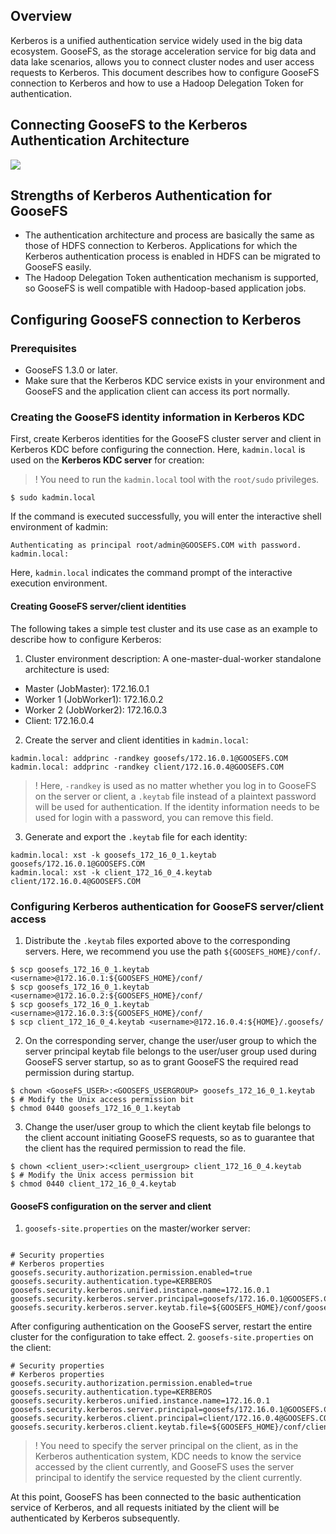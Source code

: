 ## Overview

Kerberos is a unified authentication service widely used in the big data ecosystem. GooseFS, as the storage acceleration service for big data and data lake scenarios, allows you to connect cluster nodes and user access requests to Kerberos. This document describes how to configure GooseFS connection to Kerberos and how to use a Hadoop Delegation Token for authentication.

## Connecting GooseFS to the Kerberos Authentication Architecture

![](https://qcloudimg.tencent-cloud.cn/raw/f3fa3d97e385d113faf053cb989edef7.png)

## Strengths of Kerberos Authentication for GooseFS

- The authentication architecture and process are basically the same as those of HDFS connection to Kerberos. Applications for which the Kerberos authentication process is enabled in HDFS can be migrated to GooseFS easily.
- The Hadoop Delegation Token authentication mechanism is supported, so GooseFS is well compatible with Hadoop-based application jobs.

## Configuring GooseFS connection to Kerberos

### Prerequisites

- GooseFS 1.3.0 or later.
- Make sure that the Kerberos KDC service exists in your environment and GooseFS and the application client can access its port normally.

### Creating the GooseFS identity information in Kerberos KDC

First, create Kerberos identities for the GooseFS cluster server and client in Kerberos KDC before configuring the connection. Here, `kadmin.local` is used on the **Kerberos KDC server** for creation:
>! You need to run the `kadmin.local` tool with the `root/sudo` privileges.
>

```shell
$ sudo kadmin.local
```

If the command is executed successfully, you will enter the interactive shell environment of kadmin:

```shell
Authenticating as principal root/admin@GOOSEFS.COM with password.
kadmin.local:  
```

Here, `kadmin.local` indicates the command prompt of the interactive execution environment.

#### Creating GooseFS server/client identities

The following takes a simple test cluster and its use case as an example to describe how to configure Kerberos:
1. Cluster environment description:
A one-master-dual-worker standalone architecture is used:
 - Master (JobMaster): 172.16.0.1
 - Worker 1 (JobWorker1): 172.16.0.2
 - Worker 2 (JobWorker2): 172.16.0.3
 - Client: 172.16.0.4
2. Create the server and client identities in `kadmin.local`:
```shell
kadmin.local: addprinc -randkey goosefs/172.16.0.1@GOOSEFS.COM
kadmin.local: addprinc -randkey client/172.16.0.4@GOOSEFS.COM
```
>! Here, `-randkey` is used as no matter whether you log in to GooseFS on the server or client, a `.keytab` file instead of a plaintext password will be used for authentication. If the identity information needs to be used for login with a password, you can remove this field.
>
3. Generate and export the `.keytab` file for each identity:
```shell
kadmin.local: xst -k goosefs_172_16_0_1.keytab goosefs/172.16.0.1@GOOSEFS.COM
kadmin.local: xst -k client_172_16_0_4.keytab client/172.16.0.4@GOOSEFS.COM
```

### Configuring Kerberos authentication for GooseFS server/client access

1. Distribute the `.keytab` files exported above to the corresponding servers. Here, we recommend you use the path `${GOOSEFS_HOME}/conf/`.
```shell
$ scp goosefs_172_16_0_1.keytab <username>@172.16.0.1:${GOOSEFS_HOME}/conf/
$ scp goosefs_172_16_0_1.keytab <username>@172.16.0.2:${GOOSEFS_HOME}/conf/
$ scp goosefs_172_16_0_1.keytab <username>@172.16.0.3:${GOOSEFS_HOME}/conf/
$ scp client_172_16_0_4.keytab <username>@172.16.0.4:${HOME}/.goosefs/
```
2. On the corresponding server, change the user/user group to which the server principal keytab file belongs to the user/user group used during GooseFS server startup, so as to grant GooseFS the required read permission during startup.
```shell
$ chown <GooseFS_USER>:<GOOSEFS_USERGROUP> goosefs_172_16_0_1.keytab
$ # Modify the Unix access permission bit
$ chmod 0440 goosefs_172_16_0_1.keytab
```
3. Change the user/user group to which the client keytab file belongs to the client account initiating GooseFS requests, so as to guarantee that the client has the required permission to read the file.
```shell
$ chown <client_user>:<client_usergroup> client_172_16_0_4.keytab
$ # Modify the Unix access permission bit
$ chmod 0440 client_172_16_0_4.keytab
```

#### GooseFS configuration on the server and client

1. `goosefs-site.properties` on the master/worker server:
```properties

# Security properties
# Kerberos properties
goosefs.security.authorization.permission.enabled=true
goosefs.security.authentication.type=KERBEROS
goosefs.security.kerberos.unified.instance.name=172.16.0.1
goosefs.security.kerberos.server.principal=goosefs/172.16.0.1@GOOSEFS.COM
goosefs.security.kerberos.server.keytab.file=${GOOSEFS_HOME}/conf/goosefs_172_16_0_1.keytab

```
After configuring authentication on the GooseFS server, restart the entire cluster for the configuration to take effect.
2. `goosefs-site.properties` on the client:
```properties
# Security properties
# Kerberos properties
goosefs.security.authorization.permission.enabled=true
goosefs.security.authentication.type=KERBEROS
goosefs.security.kerberos.unified.instance.name=172.16.0.1
goosefs.security.kerberos.server.principal=goosefs/172.16.0.1@GOOSEFS.COM
goosefs.security.kerberos.client.principal=client/172.16.0.4@GOOSEFS.COM
goosefs.security.kerberos.client.keytab.file=${GOOSEFS_HOME}/conf/client_172_16_0_4.keytab

```
>! You need to specify the server principal on the client, as in the Kerberos authentication system, KDC needs to know the service accessed by the client currently, and GooseFS uses the server principal to identify the service requested by the client currently.
>

At this point, GooseFS has been connected to the basic authentication service of Kerberos, and all requests initiated by the client will be authenticated by Kerberos subsequently.

